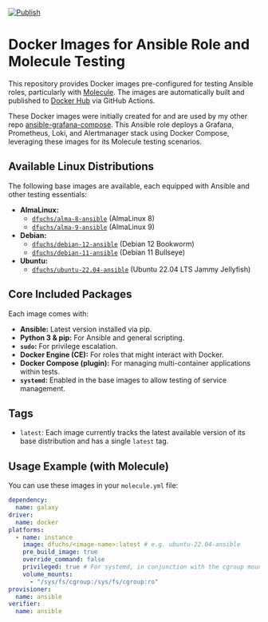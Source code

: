 [![Publish](https://github.com/DominiqueFuchs/docker-images-ansible/actions/workflows/publish.yaml/badge.svg?branch=main)](https://github.com/DominiqueFuchs/docker-images-ansible/actions/workflows/publish.yaml)

# Docker Images for Ansible Role and Molecule Testing

This repository provides Docker images pre-configured for testing Ansible roles, particularly with [Molecule](https://molecule.readthedocs.io/). The images are automatically built and published to [Docker Hub](https://hub.docker.com/u/dfuchs) via GitHub Actions.

These Docker images were initially created for and are used by my other repo [ansible-grafana-compose](https://github.com/DominiqueFuchs/ansible-grafana-compose). This Ansible role deploys a Grafana, Prometheus, Loki, and Alertmanager stack using Docker Compose, leveraging these images for its Molecule testing scenarios.

## Available Linux Distributions

The following base images are available, each equipped with Ansible and other testing essentials:

*   **AlmaLinux:**
    *   [`dfuchs/alma-8-ansible`](https://hub.docker.com/r/dfuchs/alma-8-ansible) (AlmaLinux 8)
    *   [`dfuchs/alma-9-ansible`](https://hub.docker.com/r/dfuchs/alma-9-ansible) (AlmaLinux 9)
*   **Debian:**
    *   [`dfuchs/debian-12-ansible`](https://hub.docker.com/r/dfuchs/debian-12-ansible) (Debian 12 Bookworm)
    *   [`dfuchs/debian-11-ansible`](https://hub.docker.com/r/dfuchs/debian-11-ansible) (Debian 11 Bullseye)
*   **Ubuntu:**
    *   [`dfuchs/ubuntu-22.04-ansible`](https://hub.docker.com/r/dfuchs/ubuntu-2204-ansible) (Ubuntu 22.04 LTS Jammy Jellyfish)

## Core Included Packages

Each image comes with:

*   **Ansible:** Latest version installed via pip.
*   **Python 3 & pip:** For Ansible and general scripting.
*   **`sudo`:** For privilege escalation.
*   **Docker Engine (CE):** For roles that might interact with Docker.
*   **Docker Compose (plugin):** For managing multi-container applications within tests.
*   **`systemd`:** Enabled in the base images to allow testing of service management.

## Tags

*   `latest`: Each image currently tracks the latest available version of its base distribution and has a single `latest` tag.

## Usage Example (with Molecule)

You can use these images in your `molecule.yml` file:

```yaml
dependency:
  name: galaxy
driver:
  name: docker
platforms:
  - name: instance
    image: dfuchs/<image-name>:latest # e.g. ubuntu-22.04-ansible
    pre_build_image: true
    override_command: false
    privileged: true # For systemd, in conjunction with the cgroup mount
    volume_mounts:
      - "/sys/fs/cgroup:/sys/fs/cgroup:ro"
provisioner:
  name: ansible
verifier:
  name: ansible
```
